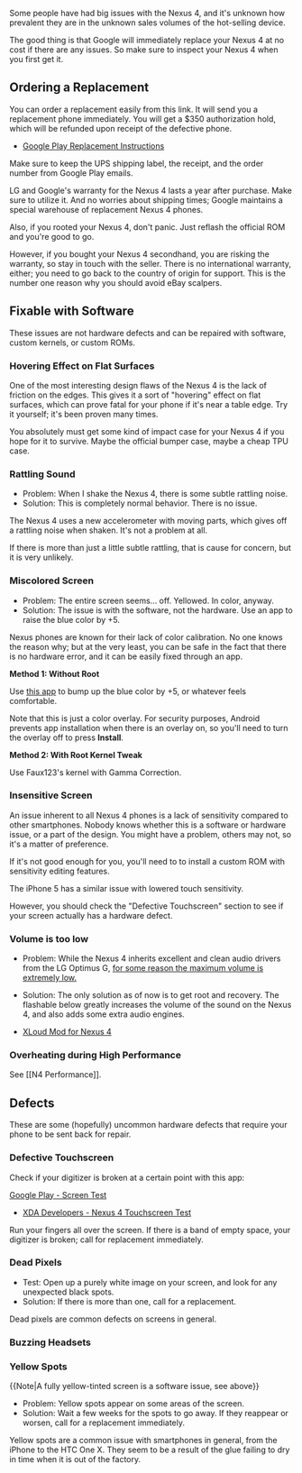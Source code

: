 Some people have had big issues with the Nexus 4, and it's unknown how prevalent they are in the unknown sales volumes of the hot-selling device.

The good thing is that Google will immediately replace your Nexus 4 at no cost if there are any issues. So make sure to inspect your Nexus 4 when you first get it.

## Ordering a Replacement

You can order a replacement easily from this link. It will send you a replacement phone immediately. You will get a $350 authorization hold, which will be refunded upon receipt of the defective phone.

* [Google Play Replacement Instructions](http://support.google.com/googleplay/bin/answer.py?hl=en&answer=2411741)

Make sure to keep the UPS shipping label, the receipt, and the order number from Google Play emails.

LG and Google's warranty for the Nexus 4 lasts a year after purchase. Make sure to utilize it. And no worries about shipping times; Google maintains a special warehouse of replacement Nexus 4 phones.

Also, if you rooted your Nexus 4, don't panic. Just reflash the official ROM and you're good to go.

However, if you bought your Nexus 4 secondhand, you are risking the warranty, so stay in touch with the seller. There is no international warranty, either; you need to go back to the country of origin for support. This is the number one reason why you should avoid eBay scalpers.

## Fixable with Software

These issues are not hardware defects and can be repaired with software, custom kernels, or custom ROMs.

### Hovering Effect on Flat Surfaces

One of the most interesting design flaws of the Nexus 4 is the lack of friction on the edges. This gives it a sort of "hovering" effect on flat surfaces, which can prove fatal for your phone if it's near a table edge. Try it yourself; it's been proven many times.

You absolutely must get some kind of impact case for your Nexus 4 if you hope for it to survive. Maybe the official bumper case, maybe a cheap TPU case.

### Rattling Sound

* Problem: When I shake the Nexus 4, there is some subtle rattling noise.
* Solution: This is completely normal behavior. There is no issue.

The Nexus 4 uses a new accelerometer with moving parts, which gives off a rattling noise when shaken. It's not a problem at all.

If there is more than just a little subtle rattling, that is cause for concern, but it is very unlikely.

### Miscolored Screen

* Problem: The entire screen seems... off. Yellowed. In color, anyway.
* Solution: The issue is with the software, not the hardware. Use an app to raise the blue color by +5.

Nexus phones are known for their lack of color calibration. No one knows the reason why; but at the very least, you can be safe in the fact that there is no hardware error, and it can be easily fixed through an app.

**Method 1: Without Root**

Use [this app](https://play.google.com/store/apps/details?id=com.netmanslab.sa&hl=en) to bump up the blue color by +5, or whatever feels comfortable.

Note that this is just a color overlay. For security purposes, Android prevents app installation when there is an overlay on, so you'll need to turn the overlay off to press **Install**.

**Method 2: With Root Kernel Tweak**

Use Faux123's kernel with Gamma Correction.

### Insensitive Screen

An issue inherent to all Nexus 4 phones is a lack of sensitivity compared to other smartphones. Nobody knows whether this is a software or hardware issue, or a part of the design. You might have a problem, others may not, so it's a matter of preference.

If it's not good enough for you, you'll need to to install a custom ROM with sensitivity editing features.

The iPhone 5 has a similar issue with lowered touch sensitivity.

However, you should check the "Defective Touchscreen" section to see if your screen actually has a hardware defect.

### Volume is too low

* Problem: While the Nexus 4 inherits excellent and clean audio drivers from the LG Optimus G, [for some reason the maximum volume is extremely low.](http://www.gsmarena.com/google_nexus_4-review-860p8.php)
* Solution: The only solution as of now is to get root and recovery. The flashable below greatly increases the volume of the sound on the Nexus 4, and also adds some extra audio engines.

* [XLoud Mod for Nexus 4](http://forum.xda-developers.com/showthread.php?t=2025486)

### Overheating during High Performance

See [[N4 Performance]].

## Defects

These are some (hopefully) uncommon hardware defects that require your phone to be sent back for repair.

### Defective Touchscreen

Check if your digitizer is broken at a certain point with this app:

[Google Play - Screen Test](https://play.google.com/store/apps/details?id=com.cp.stest)

* [XDA Developers - Nexus 4 Touchscreen Test](http://forum.xda-developers.com/showthread.php?t=1995775)

Run your fingers all over the screen. If there is a band of empty space, your digitizer is broken; call for replacement immediately.

### Dead Pixels

* Test: Open up a purely white image on your screen, and look for any unexpected black spots.
* Solution: If there is more than one, call for a replacement.

Dead pixels are common defects on screens in general.

### Buzzing Headsets

### Yellow Spots

{{Note|A fully yellow-tinted screen is a software issue, see above}}

* Problem: Yellow spots appear on some areas of the screen.
* Solution: Wait a few weeks for the spots to go away. If they reappear or worsen, call for a replacement immediately.

Yellow spots are a common issue with smartphones in general, from the iPhone to the HTC One X. They seem to be a result of the glue failing to dry in time when it is out of the factory.